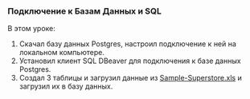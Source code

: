 ### Подключение к Базам Данных и SQL

В этом уроке:
1. Скачал базу данных Postgres, настроил подключение к ней на локальном компьютере.
2. Установил клиент SQL DBeaver для подключения к базе данных Postgres.
3. Создал 3 таблицы и загрузил данные из [Sample-Superstore.xls](https://github.com/dim4eg91/Projects-and-Materials/blob/main/data_engineering/module_02_SQL/2.0%20Подключение%20к%20базе%20данных/Sample%20-%20Superstore.xls) и загрузил их в базу данных.